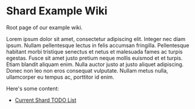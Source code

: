 # Shard Example Wiki

Root page of our example wiki.

Lorem ipsum dolor sit amet, consectetur adipiscing elit. Integer nec diam ipsum. Nullam pellentesque lectus in felis accumsan fringilla. Pellentesque habitant morbi tristique senectus et netus et malesuada fames ac turpis egestas. Fusce sit amet justo pretium neque mollis euismod et et turpis. Etiam blandit aliquam enim. Nulla auctor justo at justo aliquet adipiscing. Donec non leo non eros consequat vulputate. Nullam metus nulla, ullamcorper eu tempus ac, porttitor id enim.

Here's some content:

* [Current Shard TODO List](/wiki/metawiki/page/todo)
